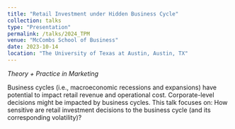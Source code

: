 ```yaml
---
title: "Retail Investment under Hidden Business Cycle"
collection: talks
type: "Presentation"
permalink: /talks/2024_TPM
venue: "McCombs School of Business"
date: 2023-10-14
location: "The University of Texas at Austin, Austin, TX"
---
```


*Theory + Practice in Marketing*

Business cycles (i.e., macroeconomic recessions and expansions) have potential to impact retail revenue and operational cost. Corporate-level decisions might be impacted by business cycles. This talk focuses on: How sensitive are retail investment decisions to the business cycle (and its corresponding volatility)?